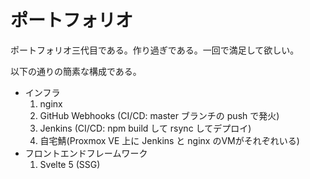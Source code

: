 # ポートフォリオ

ポートフォリオ三代目である。作り過ぎである。一回で満足して欲しい。

以下の通りの簡素な構成である。

* インフラ
    1. nginx
    1. GitHub Webhooks (CI/CD: master ブランチの push で発火)
    1. Jenkins (CI/CD: npm build して rsync してデプロイ)
    1. 自宅鯖(Proxmox VE 上に Jenkins と nginx のVMがそれぞれいる)
* フロントエンドフレームワーク
    1. Svelte 5 (SSG)
